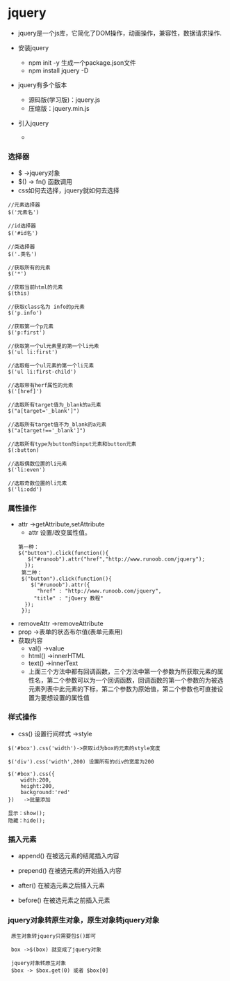 # jquery

 - jquery是一个js库，它简化了DOM操作，动画操作，兼容性，数据请求操作.

 - 安装jquery  
    + npm init -y 生成一个package.json文件
    + npm install jquery -D
 - jquery有多个版本
    + 源码版(学习版)：jquery.js
    + 压缩版：jquery.min.js

 - 引入jquery
    + <script src='../node_modules/jquery/dist/jquery.min.js'></script> 

### 选择器

 - $ ->jquery对象
 - $() -> fn() 函数调用
 - css如何去选择，jquery就如何去选择
 ```
//元素选择器
$('元素名')

//id选择器
$('#id名')

//类选择器
$('.类名')

//获取所有的元素
$('*')

//获取当前html的元素
$(this)

//获取class名为 info的p元素
$('p.info')

//获取第一个p元素
$('p:first')

//获取第一个ul元素里的第一个li元素
$('ul li:first')

//选取每一个ul元素的第一个li元素
$('ul li:first-child')

//选取带有herf属性的元素
$('[href]')

//选取所有target值为_blank的a元素
$("a[target='_blank']")

//选取所有target值不为_blank的a元素
$("a[target!=='_blank']")

//选取所有type为button的input元素和button元素
$(:button)

//选取偶数位置的li元素
$('li:even')

//选取奇数位置的li元素
$('li:odd')
 ```
 ### 属性操作
  - attr ->getAttribute,setAttribute 
       + attr   设置/改变属性值。
       ```
       第一种：
       $("button").click(function(){
          $("#runoob").attr("href","http://www.runoob.com/jquery");
         });
        第二种：
        $("button").click(function(){
           $("#runoob").attr({
             "href" : "http://www.runoob.com/jquery",
            "title" : "jQuery 教程"
         });
        });
       ```
  - removeAttr ->removeAttribute
  - prop ->表单的状态布尔值(表单元素用)
  - 获取内容
    + val() ->value
    + html() ->innerHTML
    + text() ->innerText
    + 上面三个方法中都有回调函数，三个方法中第一个参数为所获取元素的属性名，第二个参数可以为一个回调函数，回调函数的第一个参数的为被选元素列表中此元素的下标，第二个参数为原始值，第二个参数也可直接设置为要想设置的属性值
### 样式操作

- css() 设置行间样式 ->style
```
$('#box').css('width')->获取id为box的元素的style宽度

$('div').css('width',200) 设置所有的div的宽度为200

$('#box').css({
    width:200,
    height:200,
    background:'red'
})   ->批量添加

显示：show();
隐藏：hide();
```
### 插入元素

- append() 在被选元素的结尾插入内容

- prepend() 在被选元素的开始插入内容

- after() 在被选元素之后插入元素

- before() 在被选元素之前插入元素

### jquery对象转原生对象，原生对象转jquery对象

```
 原生对象转jquery只需要包$()即可

 box ->$(box) 就变成了jquery对象

 jquery对象转原生对象
 $box -> $box.get(0) 或者 $box[0]
```